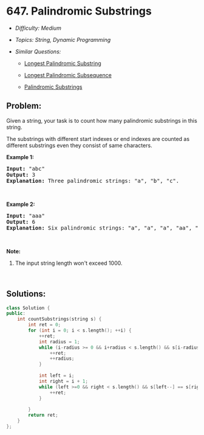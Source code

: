 # 647. Palindromic Substrings

* *Difficulty: Medium*

* *Topics: String, Dynamic Programming*

* *Similar Questions:*

  * [Longest Palindromic Substring](./tests/palindromic-substrings.md)

  * [Longest Palindromic Subsequence](./tests/palindromic-substrings.md)

  * [Palindromic Substrings](./tests/palindromic-substrings.md)

## Problem:

<p>Given a string, your task is to count how many palindromic substrings in this string.</p>

<p>The substrings with different start indexes or end indexes are counted as different substrings even they consist of same characters.</p>

<p><b>Example 1:</b></p>

<pre>
<b>Input:</b> &quot;abc&quot;
<b>Output:</b> 3
<b>Explanation:</b> Three palindromic strings: &quot;a&quot;, &quot;b&quot;, &quot;c&quot;.
</pre>

<p>&nbsp;</p>

<p><b>Example 2:</b></p>

<pre>
<b>Input:</b> &quot;aaa&quot;
<b>Output:</b> 6
<b>Explanation:</b> Six palindromic strings: &quot;a&quot;, &quot;a&quot;, &quot;a&quot;, &quot;aa&quot;, &quot;aa&quot;, &quot;aaa&quot;.
</pre>

<p>&nbsp;</p>

<p><b>Note:</b></p>

<ol>
	<li>The input string length won&#39;t exceed 1000.</li>
</ol>

<p>&nbsp;</p>

## Solutions:

```c++
class Solution {
public:
    int countSubstrings(string s) {
        int ret = 0;
        for (int i = 0; i < s.length(); ++i) {
            ++ret;
            int radius = 1;
            while (i-radius >= 0 && i+radius < s.length() && s[i-radius] == s[i+radius]) {
                ++ret;
                ++radius;
            } 
            
            int left = i;
            int right = i + 1;
            while (left >=0 && right < s.length() && s[left--] == s[right++]) {
                ++ret;
            }
             
        }
        return ret;
    }
};
```
